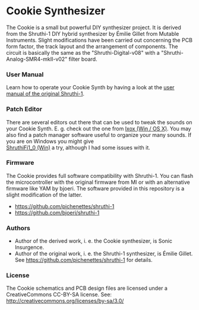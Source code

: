 # Cookie Synthesizer

The Cookie is a small but powerful DIY synthesizer project.
It is derived from the Shruthi-1 DIY hybrid synthesizer by Émilie Gillet 
from Mutable Instruments. 
Slight modifications have been carried out concerning the PCB form factor, the track layout 
and the arrangement of components. 
The circuit is basically the same as the "Shruthi-Digital-v08" with a "Shruthi-Analog-SMR4-mkII-v02" 
filter board.


### User Manual
Learn how to operate your Cookie Synth by having a look at the 
[user manual of the original Shruthi-1](https://mutable-instruments.net/archive/shruthi/manual/).


### Patch Editor
There are several editors out there that can be used to tweak the sounds on your Cookie Synth. 
E. g. check out the one from 
[Ixox (Win / OS X)](https://github.com/Ixox/Shruthi-And-Ambika-Editors/releases).
You may also find a patch manager software useful to organize your many sounds. 
If you are on Windows you might give  
[ShruthiFi1_0 (Win)](https://sites.google.com/site/thesonicfunk/programs) a try, although 
I had some issues with it.


### Firmware
The Cookie provides full software compatibility with Shruthi-1. You can flash the 
microcontroller with the original firmware from MI or with an alternative firmware like 
YAM by bjoeri. The software provided in this repository is a slight modification of the latter.
* https://github.com/pichenettes/shruthi-1
* https://github.com/bjoeri/shruthi-1


### Authors
* Author of the derived work, i. e. the Cookie synthesizer, is Sonic Insurgence.
* Author of the original work, i. e. the Shruthi-1 synthesizer, is Émilie Gillet.
See https://github.com/pichenettes/shruthi-1 for details.


### License
The Cookie schematics and PCB design files are licensed under a CreativeCommons CC-BY-SA license.
See: http://creativecommons.org/licenses/by-sa/3.0/

